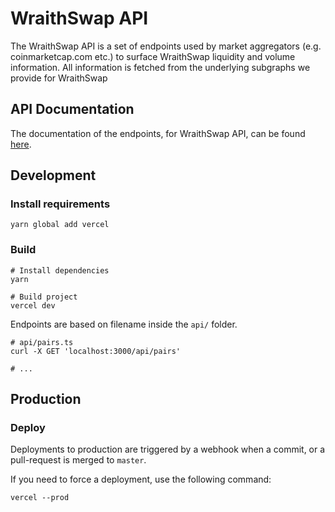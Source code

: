# WraithSwap API

The WraithSwap API is a set of endpoints used by market aggregators (e.g. coinmarketcap.com etc.) to surface WraithSwap liquidity
and volume information. All information is fetched from the underlying subgraphs we provide for WraithSwap

## API Documentation

The documentation of the endpoints, for WraithSwap API, can be found [here](v1-documentation.md).

## Development

### Install requirements

```shell
yarn global add vercel
```

### Build

```shell
# Install dependencies
yarn

# Build project
vercel dev
```

Endpoints are based on filename inside the `api/` folder.

```shell
# api/pairs.ts
curl -X GET 'localhost:3000/api/pairs'

# ...
```

## Production

### Deploy

Deployments to production are triggered by a webhook when a commit, or a pull-request is merged to `master`.

If you need to force a deployment, use the following command:

```shell
vercel --prod
```

